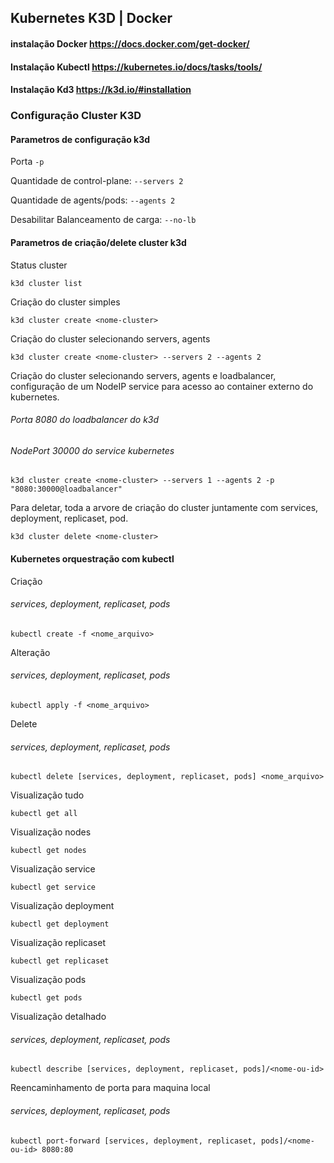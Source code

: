 ## Kubernetes K3D | Docker

#### instalação Docker https://docs.docker.com/get-docker/

#### Instalação Kubectl https://kubernetes.io/docs/tasks/tools/

#### Instalação Kd3 https://k3d.io/#installation

### Configuração Cluster K3D

#### Parametros de configuração k3d

Porta `-p`

Quantidade de control-plane: `--servers 2`

Quantidade de agents/pods: `--agents 2`

Desabilitar Balanceamento de carga: `--no-lb`

#### Parametros de criação/delete cluster k3d

Status cluster

`k3d cluster list`

Criação do cluster simples

`k3d cluster create <nome-cluster>`

Criação do cluster selecionando servers, agents

`k3d cluster create <nome-cluster> --servers 2 --agents 2`

Criação do cluster selecionando servers, agents
e loadbalancer, configuração de um NodeIP service
para acesso ao container externo do kubernetes.

###### Porta 8080 do loadbalancer do k3d

###### NodePort 30000 do service kubernetes

`k3d cluster create <nome-cluster> --servers 1 --agents 2 -p "8080:30000@loadbalancer"`

Para deletar, toda a arvore de criação do cluster juntamente com
services, deployment, replicaset, pod.

`k3d cluster delete <nome-cluster>`

#### Kubernetes orquestração com kubectl

Criação

###### services, deployment, replicaset, pods

`kubectl create -f <nome_arquivo>`

Alteração

###### services, deployment, replicaset, pods

`kubectl apply -f <nome_arquivo>`

Delete

###### services, deployment, replicaset, pods

`kubectl delete [services, deployment, replicaset, pods] <nome_arquivo>`

Visualização tudo

`kubectl get all`

Visualização nodes

`kubectl get nodes`

Visualização service

`kubectl get service`

Visualização deployment

`kubectl get deployment`

Visualização replicaset

`kubectl get replicaset`

Visualização pods

`kubectl get pods`

Visualização detalhado

###### services, deployment, replicaset, pods

`kubectl describe [services, deployment, replicaset, pods]/<nome-ou-id>`

Reencaminhamento de porta para maquina local

###### services, deployment, replicaset, pods

`kubectl port-forward [services, deployment, replicaset, pods]/<nome-ou-id> 8080:80`
